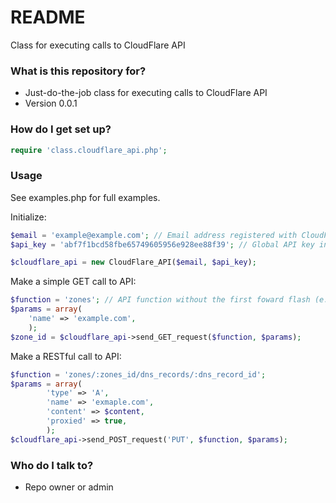 # README #

Class for executing calls to CloudFlare API

### What is this repository for? ###

* Just-do-the-job class for executing calls to CloudFlare API
* Version 0.0.1

### How do I get set up? ###


```php
require 'class.cloudflare_api.php';
```

### Usage ###
See examples.php for full examples.

Initialize:

```php
$email = 'example@example.com'; // Email address registered with CloudFlare
$api_key = 'abf7f1bcd58fbe65749605956e928ee88f39'; // Global API key in CloudFlare > Your Account > My Settings > Account

$cloudflare_api = new CloudFlare_API($email, $api_key);
```
Make a simple GET call to API:

```php
$function = 'zones'; // API function without the first foward flash (e.g. /zones)
$params = array(
	'name' => 'example.com',
	);
$zone_id = $cloudflare_api->send_GET_request($function, $params);
```

Make a RESTful call to API:

```php
$function = 'zones/:zones_id/dns_records/:dns_record_id';
$params = array(
		'type' => 'A',
		'name' => 'exmaple.com',
		'content' => $content,
		'proxied' => true,
		);
$cloudflare_api->send_POST_request('PUT', $function, $params);
```

### Who do I talk to? ###

* Repo owner or admin
